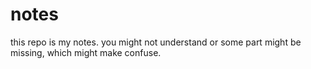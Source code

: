 # notes
this repo is my notes. you might not understand or some part might be missing, which might make confuse.
